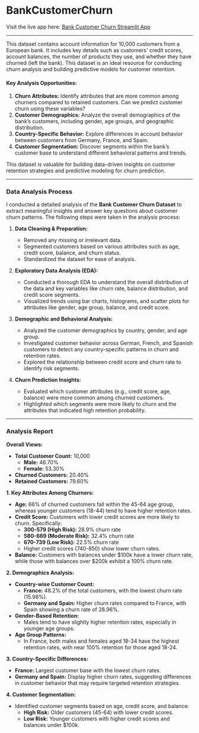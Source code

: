 # BankCustomerChurn
Visit the live app here: [Bank Customer Churn Streamlit App](https://bankcustomerchurn-hgvmdjfmqywmitqpz7iywy.streamlit.app/)

---
This dataset contains account information for 10,000 customers from a European bank. It includes key details such as customers' credit scores, account balances, the number of products they use, and whether they have churned (left the bank). This dataset is an ideal resource for conducting churn analysis and building predictive models for customer retention.

#### Key Analysis Opportunities:
1. **Churn Attributes:** Identify attributes that are more common among churners compared to retained customers. Can we predict customer churn using these variables?
2. **Customer Demographics:** Analyze the overall demographics of the bank’s customers, including gender, age groups, and geographic distribution.
3. **Country-Specific Behavior:** Explore differences in account behavior between customers from Germany, France, and Spain.
4. **Customer Segmentation:** Discover segments within the bank’s customer base to understand different behavioral patterns and trends.

This dataset is valuable for building data-driven insights on customer retention strategies and predictive modeling for churn prediction.

---

### Data Analysis Process

I conducted a detailed analysis of the **Bank Customer Churn Dataset** to extract meaningful insights and answer key questions about customer churn patterns. The following steps were taken in the analysis process:

1. **Data Cleaning & Preparation:**
   - Removed any missing or irrelevant data.
   - Segmented customers based on various attributes such as age, credit score, balance, and churn status.
   - Standardized the dataset for ease of analysis.

2. **Exploratory Data Analysis (EDA):**
   - Conducted a thorough EDA to understand the overall distribution of the data and key variables like churn rate, balance distribution, and credit score segments.
   - Visualized trends using bar charts, histograms, and scatter plots for attributes like gender, age group, balance, and credit score.

3. **Demographic and Behavioral Analysis:**
   - Analyzed the customer demographics by country, gender, and age group.
   - Investigated customer behavior across German, French, and Spanish customers to detect any country-specific patterns in churn and retention rates.
   - Explored the relationship between credit score and churn rate to identify risk segments.

4. **Churn Prediction Insights:**
   - Evaluated which customer attributes (e.g., credit score, age, balance) were more common among churned customers.
   - Highlighted which segments were more likely to churn and the attributes that indicated high retention probability.

---

### Analysis Report

**Overall Views:**
- **Total Customer Count:** 10,000
  - **Male:** 46.70%
  - **Female:** 53.30%
- **Churned Customers:** 20.40%
- **Retained Customers:** 79.60%

**1. Key Attributes Among Churners:**
- **Age:** 66% of churned customers fall within the 45-64 age group, whereas younger customers (18-44) tend to have higher retention rates.
- **Credit Score:** Customers with lower credit scores are more likely to churn. Specifically:
  - **300-579 (High Risk):** 28.9% churn rate
  - **580-669 (Moderate Risk):** 32.4% churn rate
  - **670-739 (Low Risk):** 22.5% churn rate
  - Higher credit scores (740-850) show lower churn rates.
- **Balance:** Customers with balances under $100k have a lower churn rate, while those with balances over $200k exhibit a 100% churn rate.

**2. Demographics Analysis:**
- **Country-wise Customer Count:**
  - **France:** 48.2% of the total customers, with the lowest churn rate (15.98%).
  - **Germany and Spain:** Higher churn rates compared to France, with Spain showing a churn rate of 28.96%.
- **Gender-Based Retention:**
  - Males tend to have slightly higher retention rates, especially in younger age groups.
- **Age Group Patterns:**
  - In France, both males and females aged 18-34 have the highest retention rates, with near 100% retention for those aged 18-24.

**3. Country-Specific Differences:**
- **France:** Largest customer base with the lowest churn rates.
- **Germany and Spain:** Display higher churn rates, suggesting differences in customer behavior that may require targeted retention strategies.

**4. Customer Segmentation:**
- Identified customer segments based on age, credit score, and balance:
  - **High Risk:** Older customers (45-64) with lower credit scores.
  - **Low Risk:** Younger customers with higher credit scores and balances under $100k.
